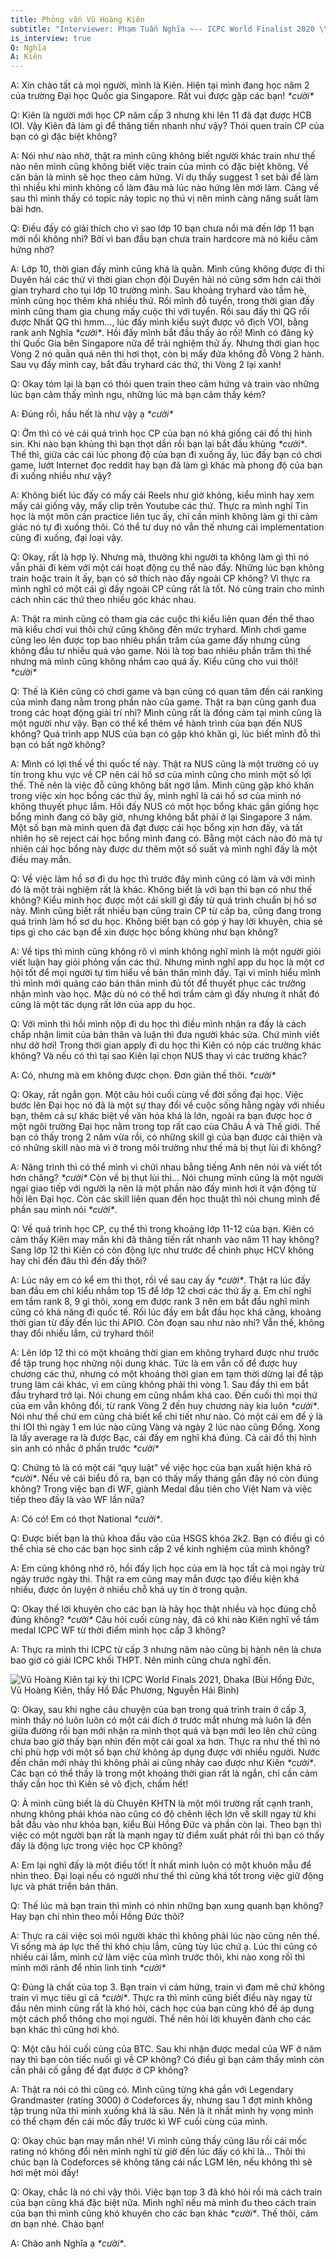```yaml
---
title: Phỏng vấn Vũ Hoàng Kiên
subtitle: "Interviewer: Phạm Tuấn Nghĩa ~-- ICPC World Finalist 2020 \\& 2022"
is_interview: true
Q: Nghĩa
A: Kiên
---
```

A: Xin chào tất cả mọi người, mình là Kiên. Hiện tại mình đang học năm 2 của trường Đại học Quốc gia Singapore. Rất vui được gặp các bạn! *\*cười\**

Q: Kiên là người mới học CP năm cấp 3 nhưng khi lên 11 đã đạt được HCB IOI. Vậy Kiên đã làm gì để thăng tiến nhanh như vậy? Thói quen train CP của bạn có gì đặc biệt không?

A: Nói như nào nhờ, thật ra mình cũng không biết người khác train như thế nào nên mình cũng không biết việc train của mình có đặc biệt không. Về căn bản là mình sẽ học theo cảm hứng. Ví dụ thầy suggest 1 set bài để làm thì nhiều khi mình không cố làm đâu mà lúc nào hứng lên mới làm. Càng về sau thì mình thấy có topic này topic nọ thú vị nên mình càng năng suất làm bài hơn.

Q: Điều đấy có giải thích cho vì sao lớp 10 bạn chưa nổi mà đến lớp 11 bạn mới nổi không nhỉ? Bởi vì ban đầu bạn chưa train hardcore mà nó kiểu cảm hứng nhờ?

A: Lớp 10, thời gian đấy mình cũng khá là quằn. Mình cũng không được đi thi Duyên hải các thứ vì thời gian chọn đội Duyên hải nó cũng sớm hơn cái thời gian tryhard cho tụi lớp 10 trường mình. Sau khoảng tryhard vào tầm hè, mình cũng học thêm khá nhiều thứ. Rồi mình đỗ tuyển, trong thời gian đấy mình cũng tham gia chung mấy cuộc thi với tuyển. Rồi sau đấy thi QG rồi được Nhất QG thì hmm…, lúc đấy mình kiểu suýt được vô địch VOI, bằng rank anh Nghĩa *\*cười\**. Hồi đấy mình bắt đầu thấy ảo rồi! Mình có đăng ký thi Quốc Gia bên Singapore nữa để trải nghiệm thử ấy. Nhưng thời gian học Vòng 2 nó quằn quá nên thi hơi thọt, còn bị mấy đứa không đỗ Vòng 2 hành. Sau vụ đấy mình cay, bắt đầu tryhard các thứ, thi Vòng 2 lại xanh!

Q: Okay tóm lại là bạn có thói quen train theo cảm hứng và train vào những lúc bạn cảm thấy mình ngu, những lúc mà bạn cảm thấy kém?

A: Đúng rồi, hầu hết là như vậy ạ *\*cười\**

Q: Ờm thì có vẻ cái quá trình học CP của bạn nó khá giống cái đồ thị hình sin. Khi nào bạn khủng thì bạn thọt dần rồi bạn lại bắt đầu khủng *\*cười\**. Thế thì, giữa các cái lúc phong độ của bạn đi xuống ấy, lúc đấy bạn có chơi game, lướt Internet đọc reddit hay bạn đã làm gì khác mà phong độ của bạn đi xuống nhiều như vậy?

A: Không biết lúc đấy có mấy cái Reels như giờ không, kiểu mình hay xem mấy cái giống vậy, mấy clip trên Youtube các thứ. Thực ra mình nghĩ Tin học là một môn cần practice liên tục ấy, chỉ cần mình không làm gì thì cảm giác nó tự đi xuống thôi. Có thể tư duy nó vẫn thế nhưng cái implementation cũng đi xuống, đại loại vậy.

Q: Okay, rất là hợp lý. Nhưng mà, thường khi người ta không làm gì thì nó vẫn phải đi kèm với một cái hoạt động cụ thể nào đấy. Những lúc bạn không train hoặc train ít ấy, bạn có sở thích nào đấy ngoài CP không? Vì thực ra mình nghĩ có một cái gì đấy ngoài CP cũng rất là tốt. Nó cũng train cho mình cách nhìn các thứ theo nhiều góc khác nhau. 

A: Thật ra mình cũng có tham gia các cuộc thi kiểu liên quan đến thể thao mà kiểu chơi vui thôi chứ cũng không đến mức tryhard. Mình chơi game cũng leo lên được top bao nhiêu phần trăm của game đấy nhưng cũng không đầu tư nhiều quá vào game. Nói là top bao nhiêu phần trăm thì thế nhưng mà mình cũng không nhắm cao quá ấy. Kiểu cũng cho vui thôi! *\*cười\**

Q: Thế là Kiên cũng có chơi game và bạn cũng có quan tâm đến cái ranking của mình đang nằm trong phần nào của game. Thật ra bạn cũng ganh đua trong các hoạt động giải trí nhỉ? Mình cũng rất là đồng cảm tại mình cũng là một người như vậy. Bạn có thể kể thêm về hành trình của bạn đến NUS không? Quá trình app NUS của bạn có gặp khó khăn gì, lúc biết mình đỗ thì bạn có bất ngờ không?

A: Mình có lợi thế về thi quốc tế này. Thật ra NUS cũng là một trường có uy tín trong khu vực về CP nên cái hồ sơ của mình cũng cho mình một số lợi thế. Thế nên là việc đỗ cũng không bất ngờ lắm. Mình cũng gặp khó khăn trong việc xin học bổng các thứ ấy, mình nghĩ là cái hồ sơ của mình nó không thuyết phục lắm. Hồi đấy NUS có một học bổng khác gần giống học bổng mình đang có bây giờ, nhưng không bắt phải ở lại Singapore 3 năm. Một số bạn mà mình quen đã đạt được cái học bổng xịn hơn đấy, và tất nhiên họ sẽ reject cái học bổng mình đang có. Bằng một cách nào đó mà tự nhiên cái học bổng này được dư thêm một số suất và mình nghĩ đấy là một điều may mắn. 

Q: Về việc làm hồ sơ đi du học thì trước đây mình cũng có làm và với mình đó là một trải nghiệm rất là khác. Không biết là với bạn thì bạn có như thế không? Kiểu mình học được một cái skill gì đấy từ quá trình chuẩn bị hồ sơ này. Mình cũng biết rất nhiều bạn cũng train CP từ cấp ba, cũng đang trong quá trình làm hồ sơ du học. Không biết bạn có góp ý hay lời khuyên, chia sẻ tips gì cho các bạn để xin được học bổng khủng như bạn không?

A: Về tips thì mình cũng không rõ vì mình không nghĩ mình là một người giỏi viết luận hay giỏi phỏng vấn các thứ. Nhưng mình nghĩ app du học là một cơ hội tốt để mọi người tự tìm hiểu về bản thân mình đấy. Tại vì mình hiểu mình thì mình mới quảng cáo bản thân mình đủ tốt để thuyết phục các trường nhận mình vào học. Mặc dù nó có thể hơi trầm cảm gì đấy nhưng ít nhất đó cũng là một tác dụng rất lớn của app du học. 

Q: Với mình thì hồi mình nộp đi du học thì điều mình nhận ra đấy là cách chấp nhận limit của bản thân và luận thì đưa người khác sửa. Chứ mình viết như dở hơi! Trong thời gian apply đi du học thì Kiên có nộp các trường khác không? Và nếu có thì tại sao Kiên lại chọn NUS thay vì các trường khác?

A: Có, nhưng mà em không được chọn. Đơn giản thế thôi. *\*cười\**

Q: Okay, rất ngắn gọn. Một câu hỏi cuối cùng về đời sống đại học. Việc bước lên Đại học nó đã là một sự thay đổi về cuộc sống hằng ngày với nhiều bạn, thêm cả sự khác biệt về văn hóa khá là lớn, ngoài ra bạn được học ở một ngôi trường Đại học nằm trong top rất cao của Châu Á và Thế giới. Thế bạn có thấy trong 2 năm vừa rồi, có những skill gì của bạn được cải thiện và có những skill nào mà vì ở trong môi trường như thế mà bị thụt lùi đi không?

A: Nâng trình thì có thể mình vì chửi nhau bằng tiếng Anh nên nói và viết tốt hơn chăng? *\*cười\** Còn về bị thụt lùi thì… Nói chung mình cũng là một người ngại giao tiếp với người lạ nên là một phần nào đấy mình hơi ít vận động từ hồi lên Đại học. Còn các skill liên quan đến học thuật thì nói chung mình để phần sau mình nói *\*cười\**.

Q: Về quá trình học CP, cụ thể thì trong khoảng lớp 11-12 của bạn. Kiên có cảm thấy Kiên may mắn khi đã thăng tiến rất nhanh vào năm 11 hay không? Sang lớp 12 thì Kiên có còn động lực như trước để chinh phục HCV  không hay chỉ đến đâu thì đến đấy thôi?

A: Lúc nãy em có kể em thi thọt, rồi về sau cay ấy *\*cười\**. Thật ra lúc đấy ban đầu em chỉ kiểu nhắm top 15 để lớp 12 chơi các thứ ấy ạ. Em chỉ nghĩ em tầm rank 8, 9 gì thôi, xong em được rank 3 nên em bắt đầu nghĩ mình cũng có khả năng đi quốc tế. Rồi lúc đầy em bắt đầu học khá căng, khoảng thời gian từ đấy đến lúc thi APIO. Còn đoạn sau như nào nhỉ? Vẫn thế, không thay đổi nhiều lắm, cứ tryhard thôi!

A: Lên lớp 12 thì có một khoảng thời gian em không tryhard được như trước để tập trung học những nội dung khác. Tức là em vẫn cố để được huy chương các thứ, nhưng có một khoảng thời gian em tạm thời dừng lại để tập trung làm cái khác, vì em cũng không phải thi vòng 1. Sau đấy thì em bắt đầu tryhard trở lại. Nói chung em cũng nhắm khá cao. Đến cuối thì mọi thứ của em vẫn không đổi, từ rank Vòng 2 đến huy chương này kia luôn *\*cười\**. Nói như thế chứ em cũng chả biết kể chi tiết như nào. Có một cái em để ý là thi IOI thì ngày 1 em lúc nào cũng Vàng và ngày 2 lúc nào cũng Đồng. Xong là lấy average ra là được Bạc, cái đấy em nghĩ khá đúng. Cả cái đồ thị hình sin anh có nhắc ở phần trước *\*cười\**

Q: Chứng tỏ là có một cái “quy luật” về việc học của bạn xuất hiện khá rõ *\*cười\**. Nếu vẽ cái biểu đồ ra, bạn có thấy mấy tháng gần đây nó còn đúng không? Trong việc bạn đi WF, giành Medal đầu tiên cho Việt Nam và việc tiếp theo đấy là vào WF lần nữa?

A: Có có! Em có thọt National *\*cười\**.

Q: Được biết bạn là thủ khoa đầu vào của HSGS khóa 2k2. Bạn có điều gì có thể chia sẻ cho các bạn học sinh cấp 2 về kinh nghiệm của mình không?

A: Em cũng không nhớ rõ, hồi đấy lịch học của em là học tất cả mọi ngày trừ ngày trước ngày thi. Thật ra em cũng may mắn được tạo điều kiện khá nhiều, được ôn luyện ở nhiều chỗ khá uy tín ở trong quận.

Q: Okay thế lời khuyên cho các bạn là hãy học thật nhiều và học đúng chỗ đúng không? *\*cười\** Câu hỏi cuối cùng này, đã có khi nào Kiên nghĩ về tấm medal ICPC WF từ thời điểm mình học cấp 3 không? 

A: Thực ra mình thi ICPC từ cấp 3 nhưng năm nào cũng bị hành nên là chưa bao giờ có giải ICPC khối THPT. Nên mình cũng chưa nghĩ đến.

![Vũ Hoàng Kiên tại kỳ thi ICPC World Finals 2021, Dhaka (Bùi Hồng Đức, Vũ Hoàng Kiên, thầy Hồ Đắc Phương, Nguyễn Hải Bình)](../assets/interviews/vu-hoang-kien.jpg)

Q: Okay, sau khi nghe câu chuyện của bạn trong quá trình train ở cấp 3, mình thấy nó luôn luôn có một cái đích ở trước mắt nhưng mà luôn là đến giữa đường rồi bạn mới nhận ra mình thọt quá và bạn mới leo lên chứ cũng chưa bao giờ thấy bạn nhìn đến một cái goal xa hơn. Thực ra như thế thì nó chỉ phù hợp với một số bạn chứ không áp dụng được với nhiều người. Nước đến chân mới nhảy thì không phải ai cũng nhảy cao được như Kiên *\*cười\**. Các bạn có thể thấy là trong một khoảng thời gian rất là ngắn, chỉ cần cảm thấy cần học thì Kiên sẽ vô địch, chấm hết!

Q: À mình cũng biết là dù Chuyên KHTN là một môi trường rất cạnh tranh, nhưng không phải khóa nào cũng có độ chênh lệch lớn về skill ngay từ khi bắt đầu vào như khóa bạn, kiểu Bùi Hồng Đức và phần còn lại. Theo bạn thì việc có một người bạn rất là mạnh ngay từ điểm xuất phát rồi thì bạn có thấy đấy là động lực trong việc học CP không?

A: Em lại nghĩ đấy là một điều tốt! Ít nhất mình luôn có một khuôn mẫu để nhìn theo. Đại loại nếu có người như thế thì cũng khá tốt trong việc giữ động lực và phát triển bản thân.

Q: Thế lúc mà bạn train thì mình có nhìn những bạn xung quanh bạn không? Hay bạn chỉ nhìn theo mỗi Hồng Đức thôi?

A: Thực ra cái việc soi mói người khác thì không phải lúc nào cũng nên thế. Vì sống mà áp lực thế thì khó chịu lắm, cũng tùy lúc chứ ạ. Lúc thi cũng có nhiều cái lắm, mình cứ làm việc của mình trước thôi, khi nào xong rồi thì mình mới rảnh để nhìn linh tinh *\*cười\**

Q: Đúng là chất của top 3. Bạn train vì cảm hứng, train vì đam mê chứ không train vì mục tiêu gì cả *\*cười\**. Thực ra thì mình cũng biết điều này ngay từ đầu nên mình cũng rất là khó hỏi, cách học của bạn cũng khó để áp dụng một cách phổ thông cho mọi người. Thế nên hỏi lời khuyên đành cho các bạn khác thì cũng hơi khó.

Q: Một câu hỏi cuối cùng của BTC. Sau khi nhận được medal của WF ở năm nay thì bạn còn tiếc nuối gì về CP không? Có điều gì bạn cảm thấy mình còn cần phải cố gắng để đạt được ở CP không?

A: Thật ra nói có thì cũng có. Mình cũng từng khá gần với Legendary Grandmaster (rating 3000) ở Codeforces ấy, nhưng sau 1 đợt mình không tập trung nữa thì mình xuống khá là sâu. Nên là ít nhất mình hy vọng mình có thể chạm đến cái mốc đấy trước kì WF cuối cùng của mình.

Q: Okay chúc bạn may mắn nhé! Vì mình cũng thấy cũng lâu rồi cái mốc rating nó không đổi nên mình nghĩ từ giờ đến lúc đấy có khi là… Thôi thì chúc bạn là Codeforces sẽ không tăng cái nấc LGM lên, nếu không thì sẽ hơi mệt mỏi đấy!

Q: Okay, chắc là nó chỉ vậy thôi. Việc bạn top 3 đã khó hỏi rồi mà cách train của bạn cũng khá đặc biệt nữa. Mình nghĩ nếu mà mình đu theo cách train của bạn thì mình cũng khó khuyên cho các bạn khác *\*cười\**. Thế thôi, cảm ơn bạn nhé. Chào bạn!

A: Chào anh Nghĩa ạ *\*cười\**.

